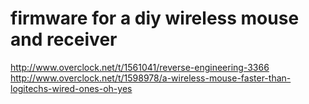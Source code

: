 firmware for a diy wireless mouse and receiver
==============================================

http://www.overclock.net/t/1561041/reverse-engineering-3366
http://www.overclock.net/t/1598978/a-wireless-mouse-faster-than-logitechs-wired-ones-oh-yes
